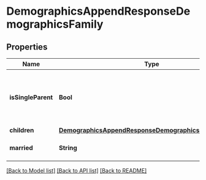 # DemographicsAppendResponseDemographicsFamily

## Properties
Name | Type | Description | Notes
------------ | ------------- | ------------- | -------------
**isSingleParent** | **Bool** | Indicates whether the person is flagged as being a single parent. | [optional] 
**children** | [**DemographicsAppendResponseDemographicsFamilyChildren**](DemographicsAppendResponseDemographicsFamilyChildren.md) |  | [optional] 
**married** | **String** | The marital status for the person. | [optional] 

[[Back to Model list]](../README.md#documentation-for-models) [[Back to API list]](../README.md#documentation-for-api-endpoints) [[Back to README]](../README.md)


